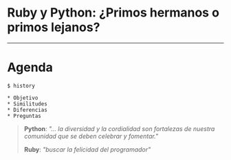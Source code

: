 
# Ruby y Python: ¿Primos hermanos o primos lejanos?

---

# Agenda

```
$ history

* Objetivo
* Similitudes
* Diferencias
* Preguntas
```

> **Python**: _"... la diversidad y la cordialidad son fortalezas de nuestra comunidad que se deben celebrar y fomentar."_
>
> **Ruby**: _"buscar la felicidad del programador"_
